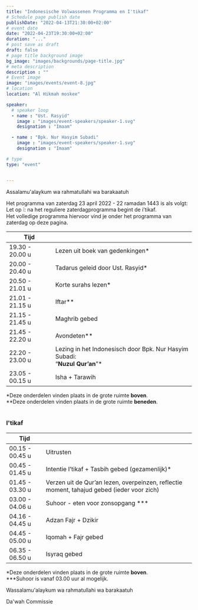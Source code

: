 ```yaml
---
title: "Indonesische Volwassenen Programma en I'tikaf"
# Schedule page publish date
publishDate: "2022-04-13T21:30:00+02:00"
# event date
date: "2022-04-23T19:30:00+02:00"
duration: "..."
# post save as draft
draft: false
# page title background image
bg_image: "images/backgrounds/page-title.jpg"
# meta description
description : ""
# Event image
image: "images/events/event-8.jpg"
# location
location: "Al Hikmah moskee"

speaker:
  # speaker loop
  - name : "Ust. Rasyid"
    image : "images/event-speakers/speaker-1.svg"
    designation : "Imaam"

  - name : "Bpk. Nur Hasyim Subadi"
    image : "images/event-speakers/speaker-1.svg"
    designation : "Imaam"

# type
type: "event"


---
```


Assalamu'alaykum wa rahmatullahi wa barakaatuh

Het programma van zaterdag 23 april 2022 - 22 ramadan 1443 is als volgt:<br/>
Let op ❕: na het reguliere zaterdagprogramma begint de i’tikaf.<br/>
Het volledige programma hiervoor vind je onder het programma van zaterdag op deze pagina.

| Tijd |  |
|------|------|
| 19.30 - 20.00 u | Lezen uit boek van gedenkingen* |
| 20.00 - 20.40 u | Tadarus geleid door Ust. Rasyid* |
| 20.50 - 21.01 u | Korte surahs lezen* |
| 21.01 - 21.15 u | Iftar** |
| 21.15 - 21.45 u | Maghrib gebed |
| 21.45 - 22.20 u | Avondeten** |
| 22.20 - 23.00 u | Lezing in het Indonesisch door Bpk. Nur Hasyim Subadi:<br/>“**Nuzul Qur’an**”* |
| 23.05 - 00.15 u | Isha + Tarawih |

*Deze onderdelen vinden plaats in de grote ruimte **boven**.<br/>
**Deze onderdelen vinden plaats in de grote ruimte **beneden**.
<br/>
<br/>


### I'tikaf

| Tijd | |
|------|-|
|00.15 - 00.45 u | Uitrusten |
| 00.45 - 01.45 u | Intentie I’tikaf + Tasbih gebed (gezamenlijk)* |
| 01.45 - 03.30 u | Verzen uit de Qur’an lezen, overpeinzen, reflectie moment, tahajud gebed (ieder voor zich) |
| 03.00 - 04.06 u | Suhoor - eten voor zonsopgang *** |
| 04.16 - 04.45 u | Adzan Fajr + Dzikir |
| 04.45 - 05.00 u | Iqomah + Fajr gebed | 
| 06.35 - 06.50 u | Isyraq gebed |

*Deze onderdelen vinden plaats in de grote ruimte **boven**.<br/>
***Suhoor is vanaf 03.00 uur al mogelijk.


Wassalamu'alaykum wa rahmatullahi wa barakaatuh

Da'wah Commissie